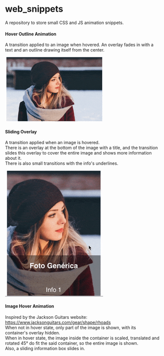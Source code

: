 # web_snippets
A repository to store small CSS and JS animation snippets.

#### Hover Outline Animation
A transition applied to an image when hovered. An overlay fades in with a text and an outline drawing itself from the center.

![](https://github.com/dberri/web_snippets/blob/master/hover_outline_transition/preview.gif)

#### Sliding Overlay
A transition applied when an image is hovered.<br>
There is an overlay at the bottom of the image with a title, and the transition slides this overlay to cover the entire image and shows more information about it.<br>
There is also small transitions with the info's underlines.

![](https://github.com/dberri/web_snippets/blob/master/sliding_overlay/preview.gif)

#### Image Hover Animation
Inspired by the Jackson Guitars website: https://www.jacksonguitars.com/gear/shape/rhoads <br>
When not in hover state, only part of the image is shown, with its container's overlay hidden. <br>
When in hover state, the image inside the container is scaled, translated and rotated 45° do fit the said container, so the entire image is shown.<br>
Also, a sliding information box slides in.
